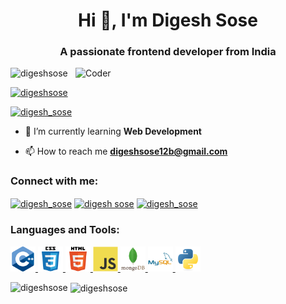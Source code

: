 <h1 align="center">Hi 👋, I'm Digesh Sose</h1>
<h3 align="center">A passionate frontend developer from India</h3>
<img align="right" alt="Coder" width="400" src="(img align="right" alt="Coding" width="400" src="./6697029.jpg">


<p align="left"> <img src="https://komarev.com/ghpvc/?username=digeshsose&label=Profile%20views&color=0e75b6&style=flat" alt="digeshsose" /> </p>

<p align="left"> <a href="https://github.com/ryo-ma/github-profile-trophy"><img src="https://github-profile-trophy.vercel.app/?username=digeshsose" alt="digeshsose" /></a> </p>

<p align="left"> <a href="https://twitter.com/digesh_sose" target="blank"><img src="https://img.shields.io/twitter/follow/digesh_sose?logo=twitter&style=for-the-badge" alt="digesh_sose" /></a> </p>

- 🌱 I’m currently learning **Web Development**

- 📫 How to reach me **digeshsose12b@gmail.com**

<h3 align="left">Connect with me:</h3>
<p align="left">
<a href="https://twitter.com/digesh_sose" target="blank"><img align="center" src="https://raw.githubusercontent.com/rahuldkjain/github-profile-readme-generator/master/src/images/icons/Social/twitter.svg" alt="digesh_sose" height="30" width="40" /></a>
<a href="https://linkedin.com/in/digesh sose" target="blank"><img align="center" src="https://raw.githubusercontent.com/rahuldkjain/github-profile-readme-generator/master/src/images/icons/Social/linked-in-alt.svg" alt="digesh sose" height="30" width="40" /></a>
<a href="https://instagram.com/digesh_sose" target="blank"><img align="center" src="https://raw.githubusercontent.com/rahuldkjain/github-profile-readme-generator/master/src/images/icons/Social/instagram.svg" alt="digesh_sose" height="30" width="40" /></a>
</p>

<h3 align="left">Languages and Tools:</h3>
<p align="left"> <a href="https://www.w3schools.com/cpp/" target="_blank" rel="noreferrer"> <img src="https://raw.githubusercontent.com/devicons/devicon/master/icons/cplusplus/cplusplus-original.svg" alt="cplusplus" width="40" height="40"/> </a> <a href="https://www.w3schools.com/css/" target="_blank" rel="noreferrer"> <img src="https://raw.githubusercontent.com/devicons/devicon/master/icons/css3/css3-original-wordmark.svg" alt="css3" width="40" height="40"/> </a> <a href="https://www.w3.org/html/" target="_blank" rel="noreferrer"> <img src="https://raw.githubusercontent.com/devicons/devicon/master/icons/html5/html5-original-wordmark.svg" alt="html5" width="40" height="40"/> </a> <a href="https://developer.mozilla.org/en-US/docs/Web/JavaScript" target="_blank" rel="noreferrer"> <img src="https://raw.githubusercontent.com/devicons/devicon/master/icons/javascript/javascript-original.svg" alt="javascript" width="40" height="40"/> </a> <a href="https://www.mongodb.com/" target="_blank" rel="noreferrer"> <img src="https://raw.githubusercontent.com/devicons/devicon/master/icons/mongodb/mongodb-original-wordmark.svg" alt="mongodb" width="40" height="40"/> </a> <a href="https://www.mysql.com/" target="_blank" rel="noreferrer"> <img src="https://raw.githubusercontent.com/devicons/devicon/master/icons/mysql/mysql-original-wordmark.svg" alt="mysql" width="40" height="40"/> </a> <a href="https://www.python.org" target="_blank" rel="noreferrer"> <img src="https://raw.githubusercontent.com/devicons/devicon/master/icons/python/python-original.svg" alt="python" width="40" height="40"/> </a> </p>

<p><img align="left" src="https://github-readme-stats.vercel.app/api/top-langs?username=digeshsose&show_icons=true&locale=en&layout=compact" alt="digeshsose" /></p>

<p>&nbsp;<img align="center" src="https://github-readme-stats.vercel.app/api?username=digeshsose&show_icons=true&locale=en" alt="digeshsose" /></p>

